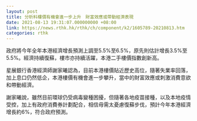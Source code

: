 ```yaml
---
layout: post
title: 分析料樓價有機會進一步上升　財富效應或帶動經濟表現
date: 2021-08-13 19:31:07.000000000 +08:00
link: https://news.rthk.hk/rthk/ch/component/k2/1605789-20210813.htm
categories: rthk
---
```


政府將今年全年本港經濟增長預測上調至5.5%至6.5%，原先則估計增長3.5%至5.5%。經濟持續復蘇，樓市亦持續活躍，本港二手樓價指數創新高。

星展銀行香港經濟師謝家曦認為，目前本港樓價貼近歷史高位，隨著失業率回落，加上息口仍然低企，本港樓價有機會進一步攀升，當中的財富效應或刺激消費意欲和帶動經濟。

謝家曦說，雖然目前環球仍受病毒變種困擾，但隨著各地疫苗接種，以及本地疫情受控，加上有政府消費券計劃配合，相信毋需太憂慮復蘇步伐，預計今年本港經濟增長約6%，符合政府預測。
